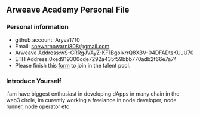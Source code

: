 ## Arweave Academy Personal File

### Personal information

- github account: Aryva1710 
- Email: soewarnowarni808@gmail.com 
- Arweave Address:wS-GRRgJVAyZ-KF1BgoIxrrQ8XBV-04DFADtsKUJU70 
- ETH Address:0xed919300cde7292a435f59bbb770adb2f66e7a74 
- Please finish this [form](https://docs.google.com/forms/d/e/1FAIpQLSfWA5fIIcBgmRppm3jNz5vmf9Mai_QMVil-2pO4r7YKn_Zhtw/viewform?usp=sf_link) to join in the talent pool.

### Introduce Yourself
 i'am have biggest enthusiast in developing dApps in many chain in the web3 circle, im curently working a freelance in node developer, node runner, node operator etc

